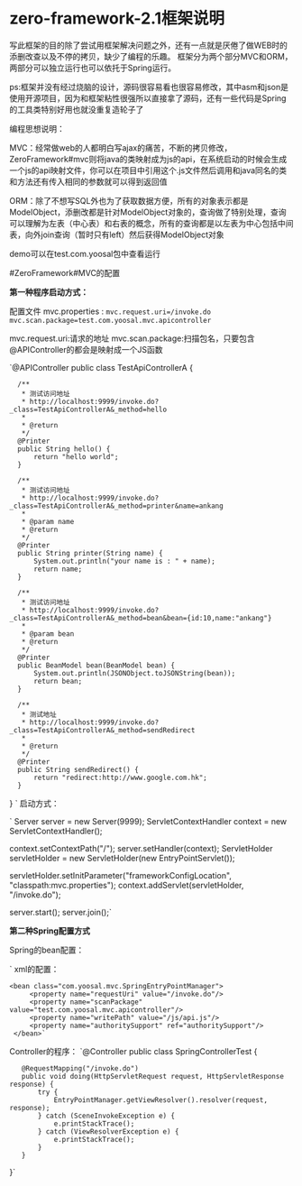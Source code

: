 # zero-framework-2.1框架说明
写此框架的目的除了尝试用框架解决问题之外，还有一点就是厌倦了做WEB时的添删改查以及不停的拷贝，缺少了编程的乐趣。
框架分为两个部分MVC和ORM，两部分可以独立运行也可以依托于Spring运行。

ps:框架并没有经过烧脑的设计，源码很容易看也很容易修改，其中asm和json是使用开源项目，因为和框架粘性很强所以直接拿了源码，还有一些代码是Spring的工具类特别好用也就没重复造轮子了

编程思想说明：

MVC：经常做web的人都明白写ajax的痛苦，不断的拷贝修改，ZeroFramework#mvc则将java的类映射成为js的api，在系统启动的时候会生成一个js的api映射文件，你可以在项目中引用这个.js文件然后调用和java同名的类和方法还有传入相同的参数就可以得到返回值

ORM：除了不想写SQL外也为了获取数据方便，所有的对象表示都是ModelObject，添删改都是针对ModelObject对象的，查询做了特别处理，查询可以理解为左表（中心表）和右表的概念，所有的查询都是以左表为中心包括中间表，向外join查询（暂时只有left）然后获得ModelObject对象

demo可以在test.com.yoosal包中查看运行

#ZeroFramework#MVC的配置

**第一种程序启动方式：**

配置文件 mvc.properties :
`mvc.request.uri=/invoke.do`
`mvc.scan.package=test.com.yoosal.mvc.apicontroller`
 
 mvc.request.uri:请求的地址
 mvc.scan.package:扫描包名，只要包含@APIController的都会是映射成一个JS函数
 
 `@APIController
  public class TestApiControllerA {

      /**
       * 测试访问地址
       * http://localhost:9999/invoke.do?_class=TestApiControllerA&_method=hello
       *
       * @return
       */
      @Printer
      public String hello() {
          return "hello world";
      }
  
      /**
       * 测试访问地址
       * http://localhost:9999/invoke.do?_class=TestApiControllerA&_method=printer&name=ankang
       *
       * @param name
       * @return
       */
      @Printer
      public String printer(String name) {
          System.out.println("your name is : " + name);
          return name;
      }
  
      /**
       * 测试访问地址
       * http://localhost:9999/invoke.do?_class=TestApiControllerA&_method=bean&bean={id:10,name:"ankang"}
       *
       * @param bean
       * @return
       */
      @Printer
      public BeanModel bean(BeanModel bean) {
          System.out.println(JSONObject.toJSONString(bean));
          return bean;
      }
  
      /**
       * 测试地址
       * http://localhost:9999/invoke.do?_class=TestApiControllerA&_method=sendRedirect
       *
       * @return
       */
      @Printer
      public String sendRedirect() {
          return "redirect:http://www.google.com.hk";
      }
  }
`
启动方式：

` Server server = new Server(9999);
  ServletContextHandler context = new ServletContextHandler();
  
  context.setContextPath("/");
  server.setHandler(context);
  ServletHolder servletHolder = new ServletHolder(new EntryPointServlet());
  
  servletHolder.setInitParameter("frameworkConfigLocation", "classpath:mvc.properties");
  context.addServlet(servletHolder, "/invoke.do");
  
  server.start();
  server.join();`
  
**第二种Spring配置方式**

Spring的bean配置：

`
xml的配置：

    <bean class="com.yoosal.mvc.SpringEntryPointManager">
         <property name="requestUri" value="/invoke.do"/>
         <property name="scanPackage" value="test.com.yoosal.mvc.apicontroller"/>
         <property name="writePath" value="/js/api.js"/>
         <property name="authoritySupport" ref="authoritySupport"/>
     </bean>`

  
  Controller的程序：
  `@Controller
   public class SpringControllerTest {
   
       @RequestMapping("/invoke.do")
       public void doing(HttpServletRequest request, HttpServletResponse response) {
           try {
               EntryPointManager.getViewResolver().resolver(request, response);
           } catch (SceneInvokeException e) {
               e.printStackTrace();
           } catch (ViewResolverException e) {
               e.printStackTrace();
           }
       }
   }`